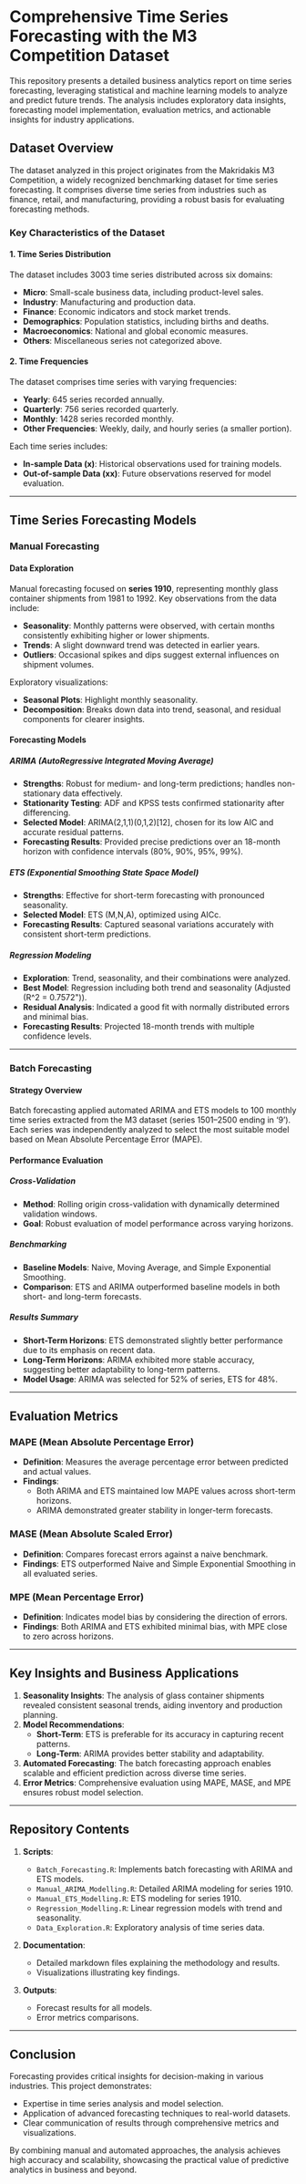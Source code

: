 
# Comprehensive Time Series Forecasting with the M3 Competition Dataset

This repository presents a detailed business analytics report on time series forecasting, leveraging statistical and machine learning models to analyze and predict future trends. The analysis includes exploratory data insights, forecasting model implementation, evaluation metrics, and actionable insights for industry applications.

## Dataset Overview

The dataset analyzed in this project originates from the Makridakis M3 Competition, a widely recognized benchmarking dataset for time series forecasting. It comprises diverse time series from industries such as finance, retail, and manufacturing, providing a robust basis for evaluating forecasting methods.

### Key Characteristics of the Dataset

#### 1. Time Series Distribution
The dataset includes 3003 time series distributed across six domains:
- **Micro**: Small-scale business data, including product-level sales.
- **Industry**: Manufacturing and production data.
- **Finance**: Economic indicators and stock market trends.
- **Demographics**: Population statistics, including births and deaths.
- **Macroeconomics**: National and global economic measures.
- **Others**: Miscellaneous series not categorized above.

#### 2. Time Frequencies
The dataset comprises time series with varying frequencies:
- **Yearly**: 645 series recorded annually.
- **Quarterly**: 756 series recorded quarterly.
- **Monthly**: 1428 series recorded monthly.
- **Other Frequencies**: Weekly, daily, and hourly series (a smaller portion).

Each time series includes:
- **In-sample Data (x)**: Historical observations used for training models.
- **Out-of-sample Data (xx)**: Future observations reserved for model evaluation.

---

## Time Series Forecasting Models

### Manual Forecasting

#### Data Exploration
Manual forecasting focused on **series 1910**, representing monthly glass container shipments from 1981 to 1992. Key observations from the data include:
- **Seasonality**: Monthly patterns were observed, with certain months consistently exhibiting higher or lower shipments.
- **Trends**: A slight downward trend was detected in earlier years.
- **Outliers**: Occasional spikes and dips suggest external influences on shipment volumes.

Exploratory visualizations:
- **Seasonal Plots**: Highlight monthly seasonality.
- **Decomposition**: Breaks down data into trend, seasonal, and residual components for clearer insights.

#### Forecasting Models

##### ARIMA (AutoRegressive Integrated Moving Average)
- **Strengths**: Robust for medium- and long-term predictions; handles non-stationary data effectively.
- **Stationarity Testing**: ADF and KPSS tests confirmed stationarity after differencing.
- **Selected Model**: ARIMA(2,1,1)(0,1,2)[12], chosen for its low AIC and accurate residual patterns.
- **Forecasting Results**: Provided precise predictions over an 18-month horizon with confidence intervals (80%, 90%, 95%, 99%).

##### ETS (Exponential Smoothing State Space Model)
- **Strengths**: Effective for short-term forecasting with pronounced seasonality.
- **Selected Model**: ETS (M,N,A), optimized using AICc.
- **Forecasting Results**: Captured seasonal variations accurately with consistent short-term predictions.

##### Regression Modeling
- **Exploration**: Trend, seasonality, and their combinations were analyzed.
- **Best Model**: Regression including both trend and seasonality (Adjusted \(R^2 = 0.7572")).
- **Residual Analysis**: Indicated a good fit with normally distributed errors and minimal bias.
- **Forecasting Results**: Projected 18-month trends with multiple confidence levels.

---

### Batch Forecasting

#### Strategy Overview
Batch forecasting applied automated ARIMA and ETS models to 100 monthly time series extracted from the M3 dataset (series 1501–2500 ending in ‘9’). Each series was independently analyzed to select the most suitable model based on Mean Absolute Percentage Error (MAPE).

#### Performance Evaluation

##### Cross-Validation
- **Method**: Rolling origin cross-validation with dynamically determined validation windows.
- **Goal**: Robust evaluation of model performance across varying horizons.

##### Benchmarking
- **Baseline Models**: Naive, Moving Average, and Simple Exponential Smoothing.
- **Comparison**: ETS and ARIMA outperformed baseline models in both short- and long-term forecasts.

##### Results Summary
- **Short-Term Horizons**: ETS demonstrated slightly better performance due to its emphasis on recent data.
- **Long-Term Horizons**: ARIMA exhibited more stable accuracy, suggesting better adaptability to long-term patterns.
- **Model Usage**: ARIMA was selected for 52% of series, ETS for 48%.

---

## Evaluation Metrics

### MAPE (Mean Absolute Percentage Error)
- **Definition**: Measures the average percentage error between predicted and actual values.
- **Findings**:
  - Both ARIMA and ETS maintained low MAPE values across short-term horizons.
  - ARIMA demonstrated greater stability in longer-term forecasts.

### MASE (Mean Absolute Scaled Error)
- **Definition**: Compares forecast errors against a naive benchmark.
- **Findings**: ETS outperformed Naive and Simple Exponential Smoothing in all evaluated series.

### MPE (Mean Percentage Error)
- **Definition**: Indicates model bias by considering the direction of errors.
- **Findings**: Both ARIMA and ETS exhibited minimal bias, with MPE close to zero across horizons.

---

## Key Insights and Business Applications

1. **Seasonality Insights**: The analysis of glass container shipments revealed consistent seasonal trends, aiding inventory and production planning.
2. **Model Recommendations**:
   - **Short-Term**: ETS is preferable for its accuracy in capturing recent patterns.
   - **Long-Term**: ARIMA provides better stability and adaptability.
3. **Automated Forecasting**: The batch forecasting approach enables scalable and efficient prediction across diverse time series.
4. **Error Metrics**: Comprehensive evaluation using MAPE, MASE, and MPE ensures robust model selection.

---

## Repository Contents

1. **Scripts**:
   - `Batch_Forecasting.R`: Implements batch forecasting with ARIMA and ETS models.
   - `Manual_ARIMA_Modelling.R`: Detailed ARIMA modeling for series 1910.
   - `Manual_ETS_Modelling.R`: ETS modeling for series 1910.
   - `Regression_Modelling.R`: Linear regression models with trend and seasonality.
   - `Data_Exploration.R`: Exploratory analysis of time series data.

2. **Documentation**:
   - Detailed markdown files explaining the methodology and results.
   - Visualizations illustrating key findings.

3. **Outputs**:
   - Forecast results for all models.
   - Error metrics comparisons.

---

## Conclusion

Forecasting provides critical insights for decision-making in various industries. This project demonstrates:
- Expertise in time series analysis and model selection.
- Application of advanced forecasting techniques to real-world datasets.
- Clear communication of results through comprehensive metrics and visualizations.

By combining manual and automated approaches, the analysis achieves high accuracy and scalability, showcasing the practical value of predictive analytics in business and beyond.
